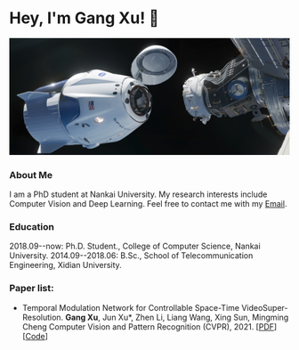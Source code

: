 # Hey, I'm Gang Xu! :cherries:

![image](https://github.com/CS-GangXu/CS-GangXu/blob/main/dragon2.png)

### About Me
I am a PhD student at Nankai University. My research interests include Computer Vision and Deep Learning. Feel free to contact me with my [Email](gangxu@mail.nankai.edu.cn).

### Education
2018.09--now: Ph.D. Student., College of Computer Science, Nankai University.
2014.09--2018.06: B.Sc., School of Telecommunication Engineering, Xidian University.

### Paper list:
- Temporal Modulation Network for Controllable Space-Time VideoSuper-Resolution. **Gang Xu**, Jun Xu*, Zhen Li, Liang Wang, Xing Sun, Mingming Cheng
Computer Vision and Pattern Recognition (CVPR), 2021. [[PDF](https://www.baidu.com)][[Code](https://www.baidu.com)]
